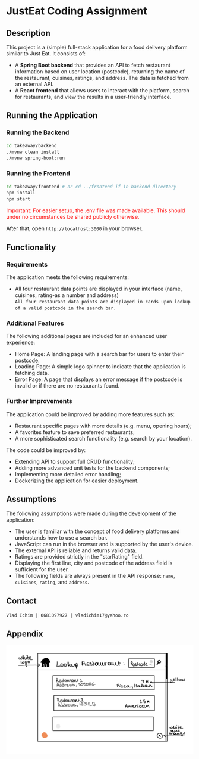 # JustEat Coding Assignment

## Description
This project is a (simple) full-stack application for a food delivery platform similar to Just Eat. It consists of:
- A **Spring Boot backend** that provides an API to fetch restaurant information based on user location (postcode), returning the name of the restaurant, cuisines, ratings, and address. The data is fetched from an external API.
- A **React frontend** that allows users to interact with the platform, search for restaurants, and view the results in a user-friendly interface.

## Running the Application
### Running the Backend
```bash
cd takeaway/backend
./mvnw clean install
./mvnw spring-boot:run
```

### Running the Frontend
```bash
cd takeaway/frontend # or cd ../frontend if in backend directory
npm install
npm start
```

<span style="color:red">Important: For easier setup, the .env file was made available. This should under no circumstances be shared publicly otherwise. </span>


After that, open `http://localhost:3000` in your browser.

## Functionality

### Requirements
The application meets the following requirements:
- All four restaurant data points are displayed in your interface (name, cuisines, rating-as a number and address) <br>
`` All four restaurant data points are displayed in cards upon lookup of a valid postcode in the search bar. ``

### Additional Features
The following additional pages are included for an enhanced user experience:
- Home Page: A landing page with a search bar for users to enter their postcode.
- Loading Page: A simple logo spinner to indicate that the application is fetching data.
- Error Page: A page that displays an error message if the postcode is invalid or if there are no restaurants found.

### Further Improvements
The application could be improved by adding more features such as:
- Restaurant specific pages with more details (e.g. menu, opening hours);
- A favorites feature to save preferred restaurants;
- A more sophisticated search functionality (e.g. search by your location).

The code could be improved by:
- Extending API to support full CRUD functionality;
- Adding more advanced unit tests for the backend components;
- Implementing more detailed error handling;
- Dockerizing the application for easier deployment.

## Assumptions
The following assumptions were made during the development of the application:
- The user is familiar with the concept of food delivery platforms and understands how to use a search bar.
- JavaScript can run in the browser and is supported by the user's device.
- The external API is reliable and returns valid data.
- Ratings are provided strictly in the "starRating" field.
- Displaying the first line, city and postcode of the address field is sufficient for the user.
- The following fields are always present in the API response: `name`, `cuisines`, `rating`, and `address`.

## Contact
    Vlad Ichim | 0681097927 | vladichim17@yahoo.ro

## Appendix
![Frontend Sketch](/frontend/public/sketch.png)